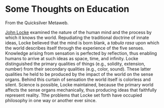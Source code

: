 
# Some Thoughts on Education

From the Quicksilver Metaweb.

[John Locke](/john-locke) examined the nature of the human mind and the process by which it knows the world. Repudiating the traditional doctrine of innate ideas, Locke believed that the mind is born blank, a *tabula rasa* upon which the world describes itself through the experience of the five senses. Knowledge arising from sensation is perfected by reflection, thus enabling humans to arrive at such ideas as space, time, and infinity. Locke distinguished the primary qualities of things (e.g., solidity, extension, number) from their secondary qualities (e.g., color, sound). These latter qualities he held to be produced by the impact of the world on the sense organs. Behind this curtain of sensation the world itself is colorless and silent. Science is possible, Locke maintained, because the primary world affects the sense organs mechanically, thus producing ideas that faithfully represent reality. Tthe problems that Locke set forth have occupied philosophy in one way or another ever since.
